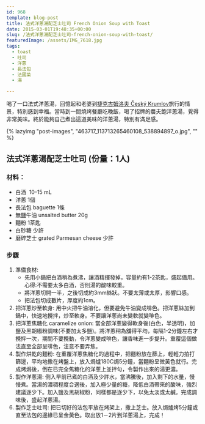 ```yaml
---
id: 968
template: blog-post
title: 法式洋蔥湯配芝士吐司 French Onion Soup with Toast
date: 2015-03-01T19:48:35+00:00
slug: /法式洋蔥湯配芝士吐司-french-onion-soup-with-toast/
featuredImage: /assets/IMG_7618.jpg
tags:
  - toast
  - 吐司
  - 洋蔥
  - 長法包
  - 法國菜
  - 湯

---
```

喝了一口法式洋蔥湯，回憶起和老婆到[捷克古姆洛夫 Český Krumlov](https://en.wikipedia.org/wiki/%C4%8Cesk%C3%BD_Krumlov)旅行的情景，特別感到幸福。當時到一間燒烤餐廳吃晚飯，喝了招牌的農夫飽洋蔥湯，覺得非常美味。終於能夠自己煮出這道美味的洋蔥湯，特別有滿足感。

<!--more-->
{% lazyimg "post-images", "463717_113713265460108_538894897_o.jpg", "" %}

## 法式洋蔥湯配芝士吐司 (份量：1人)

### 材料：

* 白酒  10-15 mL
* 洋蔥 1個
* 長法包 baguette 1條
* 無鹽牛油 unsalted butter 20g
* 麵粉 1茶匙
* 白砂糖 少許
* 磨碎芝士 grated Parmesan cheese 少許

### 步驟

  1. 準備食材:
     - 先用小鍋把白酒稍為煮沸，讓酒精揮發掉，容量約有1-2茶匙，盛起備用。心得:不需要太多白酒，否則湯的酸味較重。
     - 將洋蔥切開一半，之後切成約3mm絲狀。不要太薄或太厚，影響口感。
     - 把法包切成數片，厚度約1cm。
  2. 把洋蔥炒至軟身: 用中火把牛油溶化，但要避免牛油變成啡色。把洋蔥絲加到鍋中，快速地攪拌，炒至軟身。不要讓洋蔥尚未變軟就變啡色。
  3. 把洋蔥焦糖化 caramelize onion: 當全部洋蔥變得軟身後(白色，半透明)，加鹽及黑胡椒粉調味(不要加太多鹽)。將洋蔥稍為舖得平均，每隔1-2分鐘左右才攪拌一次，期間不要攪動，令洋蔥變成啡色，讓香味進一步提升。重覆這個做法直至全部呈啡色，注意不要弄焦。
  4. 製作烘乾的麵粉: 在重覆洋蔥焦糖化的過程中，把麵粉放在篩上，輕輕力拍打篩邊，平均地撒在烤盤上，放入焗爐180C焗5分鐘，當麵粉呈微黃色就行。完成烤焗後，倒在已完全焦糖化的洋蔥上並拌勻，令製作出來的湯更濃。
  5. 製作洋蔥湯: 倒入早前已煮的白酒及少許水，當沸騰後，加入剩下的水量，慢慢煮。當湯的濃稠程度合適後，加入極少量的糖，降低白酒帶來的酸味，強烈建議逐少下。加入鹽及黑胡椒粉，同樣都是逐少下，以免太淡或太鹹。完成調味後，盛起洋蔥湯。
  6. 製作芝士吐司: 把已切好的法包平放在烤架上，撒上芝士。放入焗爐烤5分鐘或直至法包的邊緣已呈金黃色。取出放1－2片到洋蔥湯上，完成！
